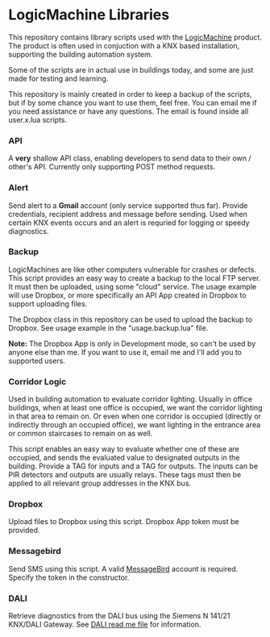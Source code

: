 # LogicMachine Libraries

This repository contains library scripts used with the [LogicMachine](https://openrb.com/logicmachine5-power-pmc/) product.
The product is often used in conjuction with a KNX based installation, supporting the building automation system.

Some of the scripts are in actual use in buildings today, and some are just made for testing and learning.

This repository is mainly created in order to keep a backup of the scripts, but if by some chance you want to use them, feel free. You can email me if you need assistance or have any questions. The email is found inside all user.x.lua scripts.

### API
A **very** shallow API class, enabling developers to send data to their own / other's API. Currently only supporting POST method requests.

### Alert
Send alert to a **Gmail** account (only service supported thus far). Provide credentials, recipient address and message before sending. Used when certain KNX events occurs and an alert is requried for logging or speedy diagnostics. 

### Backup
LogicMachines are like other computers vulnerable for crashes or defects. This script provides an easy way to create a backup to the local FTP server. It must then be uploaded, using some "cloud" service. The usage example will use Dropbox, or more specifically an API App created in Dropbox to support uploading files. 

The Dropbox class in this repository can be used to upload the backup to Dropbox. See usage example in the "usage.backup.lua" file. 

**Note:** The Dropbox App is only in Development mode, so can't be used by anyone else than me. If you want to use it, email me and I'll add you to supported users.

### Corridor Logic
Used in building automation to evaluate corridor lighting. Usually in office buildings, when at least one office is occupied, we want the corridor lighting in that area to remain on. Or even when one corridor is occupied (directly or indirectly through an occupied office), we want lighting in the entrance area or common staircases to remain on as well.

This script enables an easy way to evaluate whether one of these are occupied, and sends the evaluated value to designated outputs in the building. Provide a TAG for inputs and a TAG for outputs. The inputs can be PIR detectors and outputs are usually relays. These tags must then be applied to all relevant group addresses in the KNX bus.   

### Dropbox
Upload files to Dropbox using this script. Dropbox App token must be provided.

### Messagebird
Send SMS using this script. A valid [MessageBird](https://messagebird.com/en) account is required. Specify the token in the constructor.

### DALI
Retrieve diagnostics from the DALI bus using the Siemens N 141/21 KNX/DALI Gateway. See [DALI read me file](DALI/README.md) for information.
